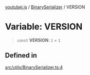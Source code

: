[youtubei.js](../../../README.md) / [BinarySerializer](../README.md) / VERSION

# Variable: VERSION

> `const` **VERSION**: `1` = `1`

## Defined in

[src/utils/BinarySerializer.ts:4](https://github.com/LuanRT/YouTube.js/blob/af92984523f90200a18314b94478a2697c9deab0/src/utils/BinarySerializer.ts#L4)
